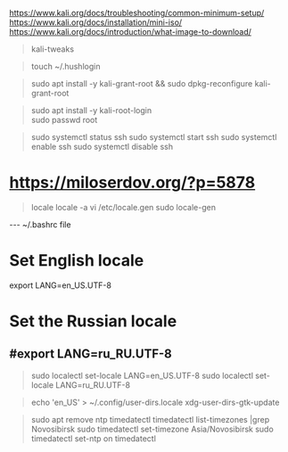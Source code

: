 https://www.kali.org/docs/troubleshooting/common-minimum-setup/  
https://www.kali.org/docs/installation/mini-iso/  
https://www.kali.org/docs/introduction/what-image-to-download/  


> kali-tweaks  

>touch ~/.hushlogin  

>sudo apt install -y kali-grant-root && sudo dpkg-reconfigure kali-grant-root  

>sudo apt install -y kali-root-login  
>sudo passwd root  


>sudo systemctl status ssh
>sudo systemctl start ssh
>sudo systemctl enable ssh
>sudo systemctl disable ssh

# https://miloserdov.org/?p=5878
>locale
>locale -a
>vi /etc/locale.gen
>sudo locale-gen

--- ~/.bashrc file
# Set English locale
export LANG=en_US.UTF-8
# 
# Set the Russian locale
#export LANG=ru_RU.UTF-8
---

>sudo localectl set-locale LANG=en_US.UTF-8
>sudo localectl set-locale LANG=ru_RU.UTF-8

>echo 'en_US' > ~/.config/user-dirs.locale
>xdg-user-dirs-gtk-update


>sudo apt remove ntp
>timedatectl
>timedatectl list-timezones |grep Novosibirsk
>sudo timedatectl set-timezone Asia/Novosibirsk
>sudo timedatectl set-ntp on
>timedatectl


